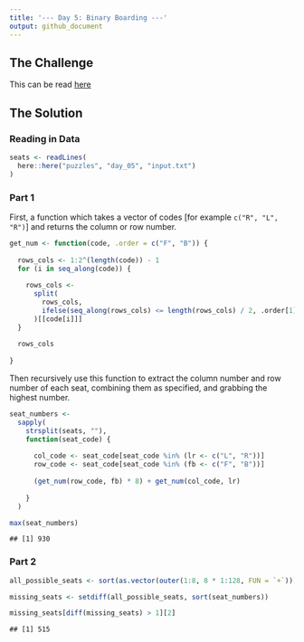 ```yaml
---
title: '--- Day 5: Binary Boarding ---'
output: github_document
---
```




## The Challenge

This can be read [here](https://adventofcode.com/2020/day/5)

## The Solution

### Reading in Data


```r
seats <- readLines(
  here::here("puzzles", "day_05", "input.txt")
)
```

### Part 1

First, a function which takes a vector of codes [for example `c("R", "L", "R")`] and returns the column or row number.


```r
get_num <- function(code, .order = c("F", "B")) {
  
  rows_cols <- 1:2^(length(code)) - 1
  for (i in seq_along(code)) {
    
    rows_cols <- 
      split(
        rows_cols, 
        ifelse(seq_along(rows_cols) <= length(rows_cols) / 2, .order[1], .order[2])
      )[[code[i]]]
  }
  
  rows_cols
  
}
```

Then recursively use this function to extract the column number and row number of each seat, combining them as specified, and grabbing the highest number.


```r
seat_numbers <- 
  sapply(
    strsplit(seats, ""),
    function(seat_code) {
      
      col_code <- seat_code[seat_code %in% (lr <- c("L", "R"))]
      row_code <- seat_code[seat_code %in% (fb <- c("F", "B"))]
      
      (get_num(row_code, fb) * 8) + get_num(col_code, lr)
      
    }
  )

max(seat_numbers)
```

```
## [1] 930
```

### Part 2


```r
all_possible_seats <- sort(as.vector(outer(1:8, 8 * 1:128, FUN = `+`)))

missing_seats <- setdiff(all_possible_seats, sort(seat_numbers))

missing_seats[diff(missing_seats) > 1][2]
```

```
## [1] 515
```
